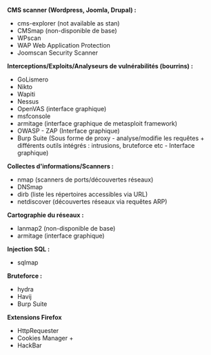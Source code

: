 **CMS scanner (Wordpress, Joomla, Drupal) :**

- cms-explorer (not available as stan)
- CMSmap (non-disponible de base)
- WPscan
- WAP Web Application Protection
- Joomscan Security Scanner 


**Interceptions/Exploits/Analyseurs de vulnérabilités (bourrins) :**

- GoLismero
- Nikto
- Wapiti
- Nessus
- OpenVAS (interface graphique)
- msfconsole
- armitage (interface graphique de metasploit framework)
- OWASP - ZAP (Interface graphique)
- Burp Suite (Sous forme de proxy - analyse/modifie les requêtes + différents outils intégrés : intrusions, bruteforce etc - Interface graphique)

**Collectes d'informations/Scanners :**

- nmap (scanners de ports/découvertes réseaux)
- DNSmap
- dirb (liste les répertoires accessibles via URL)
- netdiscover (découvertes réseaux via requêtes ARP)

**Cartographie du réseaux :**

- lanmap2 (non-disponible de base)
- armitage (interface graphique)

**Injection SQL :**

- sqlmap

**Bruteforce :**

- hydra
- Havij
- Burp Suite

**Extensions Firefox**

- HttpRequester
- Cookies Manager +
- HackBar
